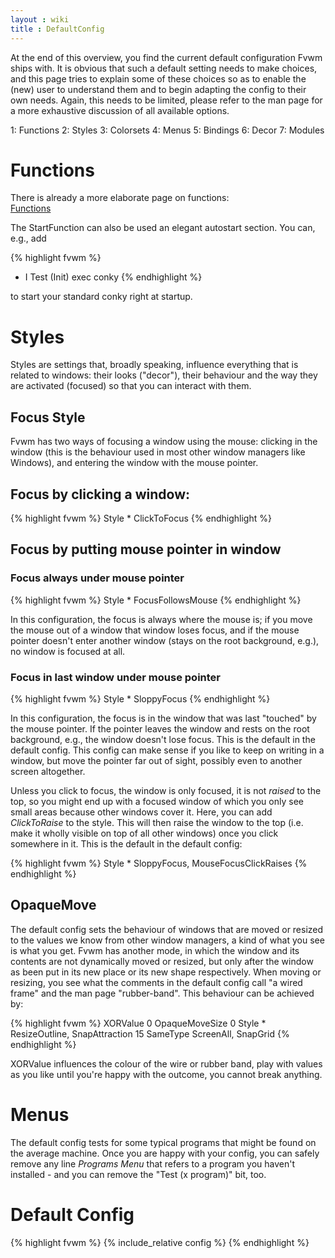 ```yaml
---
layout : wiki
title : DefaultConfig
---
```


At the end of this overview, you find the current default configuration 
Fvwm ships with. It is obvious that such a default setting needs to make
choices, and this page tries to explain some of these choices so as to 
enable the (new) user to understand them and to begin adapting the config
to their own needs. Again, this needs to be limited, please refer to the 
man page for a more exhaustive discussion of all available options.

1: Functions
2: Styles
3: Colorsets
4: Menus
5: Bindings
6: Decor
7: Modules


# Functions

There is already a more elaborate page on functions:  
<a href="/wiki/Config/Functions">Functions</a>

The StartFunction can also be used an elegant autostart section.
You can, e.g., add

{% highlight fvwm %}
+ I Test (Init) exec conky
{% endhighlight %}

to start your standard conky right at startup.

# Styles

Styles are settings that, broadly speaking, influence everything that is
related to windows: their looks ("decor"), their behaviour and the way
they are activated (focused) so that you can interact with them.

## Focus Style
Fvwm has two ways of focusing a window using the mouse: clicking in the window
(this is the behaviour used in most other window managers like Windows), and
entering the window with the mouse pointer. 


## Focus by clicking a window:

{% highlight fvwm %}
Style * ClickToFocus
{% endhighlight %}


## Focus by putting mouse pointer in window

### Focus always under mouse pointer

{% highlight fvwm %}
Style * FocusFollowsMouse
{% endhighlight %}

In this configuration, the focus is always where the mouse is; if you move
the mouse out of a window that window loses focus, and if the mouse pointer
doesn't enter another window (stays on the root background, e.g.), no window
is focused at all.

### Focus in last window under mouse pointer

{% highlight fvwm %}
Style * SloppyFocus
{% endhighlight %}

In this configuration, the focus is in the window that was last "touched" by
the mouse pointer. If the pointer leaves the window and rests on the root background,
e.g., the window doesn't lose focus. This is the default in the default config.
This config  can make sense if you like to keep on writing in a window, but move 
the pointer far out of sight, possibly even to another screen altogether.

Unless you click to focus, the window is only focused, it is not _raised_ to the top,
so you might end up with a focused window of which you only see small areas because 
other windows cover it. Here, you can add _ClickToRaise_ to the style. This will
then raise the window to the top (i.e. make it wholly visible on top of all other 
windows) once you click somewhere in it. This is the default in the default config:

{% highlight fvwm %}
Style * SloppyFocus, MouseFocusClickRaises
{% endhighlight %}

## OpaqueMove

The default config sets the behaviour of windows that are moved or resized to the
values we know from other window managers, a kind of what you see is what you get.
Fvwm has another mode, in which the window and its contents are not dynamically moved 
or resized, but only after the window as been put in its new place or its new shape
respectively. When moving or resizing, you see what the comments in the default config 
call "a wired frame" and the man page "rubber-band". 
This behaviour can be achieved by:

{% highlight fvwm %}
XORValue 0
OpaqueMoveSize 0
Style * ResizeOutline, SnapAttraction 15 SameType ScreenAll, SnapGrid
{% endhighlight %}

XORValue influences the colour of the wire or rubber band, play with values as you like
until you're happy with the outcome, you cannot break anything.


# Menus

The default config tests for some typical programs that might be found on the average machine.
Once you are happy with your config, you can safely remove any line _Programs Menu_ that
refers to a program you haven't installed - and you can remove the "Test (x program)" bit, too.



# Default Config

{% highlight fvwm %}
{% include_relative config %}
{% endhighlight %}

